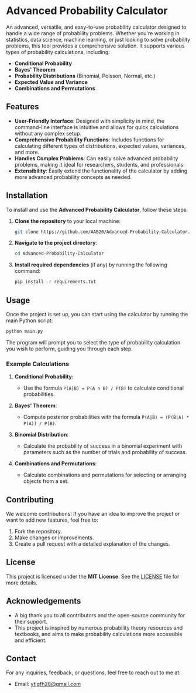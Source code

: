 
# Advanced Probability Calculator

An advanced, versatile, and easy-to-use probability calculator designed to handle a wide range of probability problems. Whether you're working in statistics, data science, machine learning, or just looking to solve probability problems, this tool provides a comprehensive solution. It supports various types of probability calculations, including:

- **Conditional Probability**
- **Bayes' Theorem**
- **Probability Distributions** (Binomial, Poisson, Normal, etc.)
- **Expected Value and Variance**
- **Combinations and Permutations**

## Features

- **User-Friendly Interface**: Designed with simplicity in mind, the command-line interface is intuitive and allows for quick calculations without any complex setup.
- **Comprehensive Probability Functions**: Includes functions for calculating different types of distributions, expected values, variances, and more.
- **Handles Complex Problems**: Can easily solve advanced probability problems, making it ideal for researchers, students, and professionals.
- **Extensibility**: Easily extend the functionality of the calculator by adding more advanced probability concepts as needed.

## Installation

To install and use the **Advanced Probability Calculator**, follow these steps:

1. **Clone the repository** to your local machine:

   ```bash
   git clone https://github.com/AAB20/Advanced-Probability-Calculator.git
   ```

2. **Navigate to the project directory**:

   ```bash
   cd Advanced-Probability-Calculator
   ```

3. **Install required dependencies** (if any) by running the following command:

   ```bash
   pip install -r requirements.txt
   ```

## Usage

Once the project is set up, you can start using the calculator by running the main Python script:

```bash
python main.py
```

The program will prompt you to select the type of probability calculation you wish to perform, guiding you through each step.

### Example Calculations

1. **Conditional Probability**:
   - Use the formula `P(A|B) = P(A ∩ B) / P(B)` to calculate conditional probabilities.

2. **Bayes' Theorem**:
   - Compute posterior probabilities with the formula `P(A|B) = (P(B|A) * P(A)) / P(B)`.

3. **Binomial Distribution**:
   - Calculate the probability of success in a binomial experiment with parameters such as the number of trials and probability of success.

4. **Combinations and Permutations**:
   - Calculate combinations and permutations for selecting or arranging objects from a set.

## Contributing

We welcome contributions! If you have an idea to improve the project or want to add new features, feel free to:

1. Fork the repository.
2. Make changes or improvements.
3. Create a pull request with a detailed explanation of the changes.

## License

This project is licensed under the **MIT License**. See the [LICENSE](LICENSE) file for more details.

## Acknowledgements

- A big thank you to all contributors and the open-source community for their support.
- This project is inspired by numerous probability theory resources and textbooks, and aims to make probability calculations more accessible and efficient.

## Contact

For any inquiries, feedback, or questions, feel free to reach out to me at:

- Email: [ytigfh28@gmail.com](mailto:ytigfh28@gmail.com)

